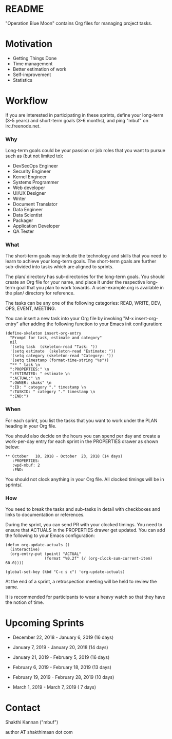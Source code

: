 README
======

"Operation Blue Moon" contains Org files for managing project tasks.

Motivation
==========

* Getting Things Done
* Time management
* Better estimation of work
* Self-improvement
* Statistics

Workflow
========

If you are interested in participating in these sprints, define your
long-term (3-5 years) and short-term goals (3-6 months), and ping
"mbuf" on irc.freenode.net.

### Why

Long-term goals could be your passion or job roles that you want to
pursue such as (but not limited to):

* DevSecOps Engineer
* Security Engineer
* Kernel Engineer
* Systems Programmer
* Web developer
* UI/UX Designer
* Writer
* Document Translator
* Data Engineer
* Data Scientist
* Packager
* Application Developer
* QA Tester

### What

The short-term goals may include the technology and skills that you
need to learn to achieve your long-term goals. The short-term goals are
further sub-divided into tasks which are aligned to sprints.

The plan/ directory has sub-directories for the long-term goals. You
should create an Org file for your name, and place it under the
respective long-term goal that you plan to work towards. A
user-example.org is available in the plan/ directory for reference.

The tasks can be any one of the following categories: READ, WRITE,
DEV, OPS, EVENT, MEETING.

You can insert a new task into your Org file by invoking "M-x
insert-org-entry" after adding the following function to your Emacs
init configuration:

    (define-skeleton insert-org-entry
      "Prompt for task, estimate and category"
      nil
      '(setq task  (skeleton-read "Task: "))
      '(setq estimate  (skeleton-read "Estimate: "))
      '(setq category (skeleton-read "Category: "))
      '(setq timestamp (format-time-string "%s"))
      "** " task \n
      ":PROPERTIES:" \n
      ":ESTIMATED: " estimate \n
      ":ACTUAL:" \n
      ":OWNER: shaks" \n
      ":ID: " category "." timestamp \n
      ":TASKID: " category "." timestamp \n
      ":END:")

### When

For each sprint, you list the tasks that you want to work under the
PLAN heading in your Org file.

You should also decide on the hours you can spend per day and create a
work-per-day entry for each sprint in the PROPERTIES drawer as shown
below:

    ** October   10, 2018 - October  23, 2018 (14 days)
       :PROPERTIES:
       :wpd-mbuf: 2
       :END:

You should not clock anything in your Org file. All clocked timings
will be in sprints/.

### How

You need to break the tasks and sub-tasks in detail with checkboxes
and links to documentation or references.

During the sprint, you can send PR with your clocked timings. You need
to ensure that ACTUALS in the PROPERTIES drawer get updated. You can
add the following to your Emacs configuration:

    (defun org-update-actuals ()
      (interactive)
      (org-entry-put (point) "ACTUAL"
                     (format "%0.2f" (/ (org-clock-sum-current-item) 60.0))))

    (global-set-key (kbd "C-c s c") 'org-update-actuals)

At the end of a sprint, a retrospection meeting will be held to review
the same.

It is recommended for participants to wear a heavy watch so that they
have the notion of time.

Upcoming Sprints
================

* December  22, 2018 - January    6, 2019 (16 days)

* January   7, 2019 - January  20, 2018 (14 days)
* January  21, 2019 - February  5, 2019 (16 days)
* February  6, 2019 - February 18, 2019 (13 days)
* February 19, 2019 - February 28, 2019 (10 days)
* March     1, 2019 - March     7, 2019 ( 7 days)

Contact
=======

Shakthi Kannan ("mbuf")

author AT shakthimaan dot com
